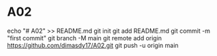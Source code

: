 # A02
echo "# A02" >> README.md
git init
git add README.md
git commit -m "first commit"
git branch -M main
git remote add origin https://github.com/dimasdy17/A02.git
git push -u origin main
